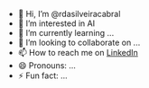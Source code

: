 - 👋 Hi, I’m @rdasilveiracabral
- 👀 I’m interested in AI
- 🌱 I’m currently learning ...
- 💞️ I’m looking to collaborate on ...
- 📫 How to reach me on [LinkedIn](https://www.linkedin.com/in/rscabral/)
- 😄 Pronouns: ...
- ⚡ Fun fact: ...

<!---
rdasilveiracabral/rdasilveiracabral is a ✨ special ✨ repository because its `README.md` (this file) appears on your GitHub profile.
You can click the Preview link to take a look at your changes.
--->
